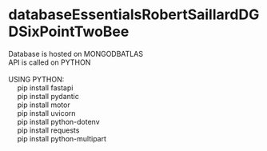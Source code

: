 # databaseEssentialsRobertSaillardDGDSixPointTwoBee

Database is hosted on MONGODBATLAS <br>
API is called on PYTHON <br>
<br>
USING PYTHON: <br>
&emsp; pip install fastapi<br>
&emsp; pip install pydantic<br>
&emsp; pip install motor<br>
&emsp; pip install uvicorn<br>
&emsp; pip install python-dotenv<br>
&emsp; pip install requests<br>
&emsp; pip install python-multipart<br>
